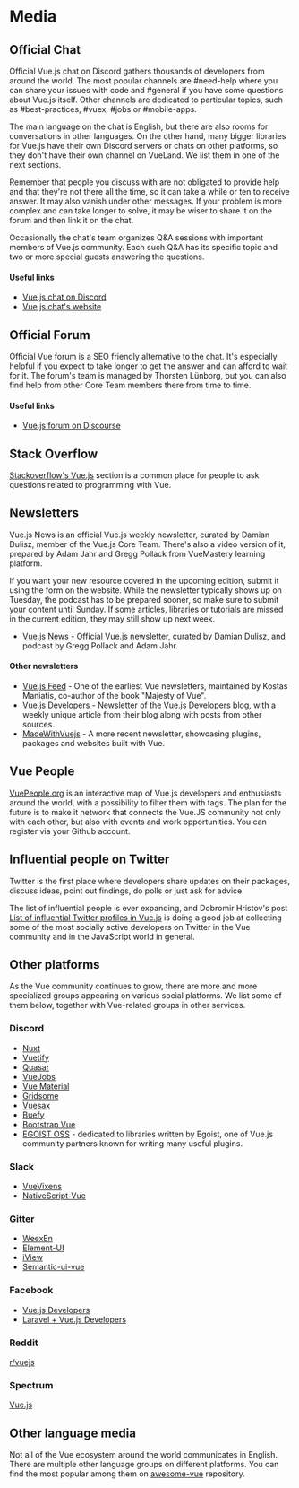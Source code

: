 # Media

## Official Chat

Official Vue.js chat on Discord gathers thousands of developers from around the world. The most popular channels are #need-help where you can share your issues with code and #general if you have some questions about Vue.js itself. Other channels are dedicated to particular topics, such as #best-practices, #vuex, #jobs or #mobile-apps. 

The main language on the chat is English, but there are also rooms for conversations in other languages. On the other hand, many bigger libraries for Vue.js have their own Discord servers or chats on other platforms, so they don't have their own channel on VueLand. We list them in one of the next sections.

Remember that people you discuss with are not obligated to provide help and that they're not there all the time, so it can take a while or ten to receive answer. It may also vanish under other messages. If your problem is more complex and can take longer to solve, it may be wiser to share it on the forum and then link it on the chat.

Occasionally the chat's team organizes Q&A sessions with important members of Vue.js community. Each such Q&A has its specific topic and two or more special guests answering the questions.

#### Useful links

* [Vue.js chat on Discord](https://chat.vuejs.org)
* [Vue.js chat's website](https://vue-land.js.org)

## Official Forum

Official Vue forum is a SEO friendly alternative to the chat. It's especially helpful if you expect to take longer to get the answer and can afford to wait for it. The forum's team is managed by Thorsten Lünborg, but you can also find help from other Core Team members there from time to time.

#### Useful links

* [Vue.js forum on Discourse](https://forum.vuejs.org)

## Stack Overflow

[Stackoverflow's Vue.js](https://stackoverflow.com/tags/vue.js/info) section is a common place for people to ask questions related to programming with Vue.

## Newsletters

Vue.js News is an official Vue.js weekly newsletter, curated by Damian Dulisz, member of the Vue.js Core Team. There's also a video version of it, prepared by Adam Jahr and Gregg Pollack from VueMastery learning platform. 

If you want your new resource covered in the upcoming edition, submit it using the form on the website. While the newsletter typically shows up on Tuesday, the podcast has to be prepared sooner, so make sure to submit your content until Sunday. If some articles, libraries or tutorials are missed in the current edition, they may still show up next week.

  - [Vue.js News](https://news.vuejs.org/) - Official Vue.js newsletter, curated by Damian Dulisz, and podcast by Gregg Pollack and Adam Jahr.

#### Other newsletters

  - [Vue.js Feed](https://vuejsfeed.com/) - One of the earliest Vue newsletters, maintained by Kostas Maniatis, co-author of the book "Majesty of Vue".
  - [Vue.js Developers](https://vuejsdevelopers.com/newsletter) - Newsletter of the Vue.js Developers blog, with a weekly unique article from their blog along with posts from other sources.
  - [MadeWithVuejs](https://madewithvuejs.com/) - A more recent newsletter, showcasing plugins, packages and websites built with Vue.

## Vue People

[VuePeople.org](https://vuepeople.org) is an interactive map of Vue.js developers and enthusiasts around the world, with a possibility to filter them with tags. The plan for the future is to make it network that connects the Vue.JS community not only with each other, but also with events and work opportunities. You can register via your Github account.

## Influential people on Twitter

Twitter is the first place where developers share updates on their packages, discuss ideas, point out findings, do polls or just ask for advice. 
 
The list of influential people is ever expanding, and Dobromir Hristov's post [List of influential Twitter profiles in Vue.js](https://medium.com/hypefactors/list-of-influential-twitter-profiles-in-the-vue-js-community-state-of-2018-cca15ec1144a) is doing a good job at collecting some of the most socially active developers on Twitter in the Vue community and in the JavaScript world in general.

## Other platforms

As the Vue community continues to grow, there are more and more specialized groups appearing on various social platforms. We list some of them below, together with Vue-related groups in other services.

### Discord

  - [Nuxt](https://discord.nuxtjs.org/)
  - [Vuetify](https://community.vuetifyjs.com/)
  - [Quasar](https://discord.gg/5TDhbDg)
  - [VueJobs](https://discordapp.com/invite/PJrSZqm)
  - [Vue Material](https://discord.gg/vuematerial)
  - [Gridsome](https://discordapp.com/invite/7znJUkH)
  - [Vuesax](https://discord.gg/9dsKtvB)
  - [Buefy](https://discordapp.com/invite/ZkdFJMr)
  - [Bootstrap Vue](https://discordapp.com/invite/j2Mtcny)
  - [EGOIST OSS](https://discord.gg/2t5mdCz) - dedicated to libraries written by Egoist, one of Vue.js community partners known for writing many useful plugins.

### Slack

  - [VueVixens](https://slackin-fxsumkvfno.now.sh/)
  - [NativeScript-Vue](https://developer.telerik.com/wp-login.php?action=slack-invitation)

### Gitter

  - [WeexEn](https://gitter.im/weex-en/)
  - [Element-UI](https://gitter.im/element-en/)
  - [iView](https://gitter.im/iview/iview)
  - [Semantic-ui-vue](https://gitter.im/Semantic-UI-Vue/)

### Facebook

  - [Vue.js Developers](https://www.facebook.com/groups/vuejsdevelopers/)
  - [Laravel + Vue.js Developers](https://www.facebook.com/groups/1796516540421476)

### Reddit

[r/vuejs](https://www.reddit.com/r/vuejs/)

### Spectrum

[Vue.js](https://spectrum.chat/vue-js)

## Other language media

Not all of the Vue ecosystem around the world communicates in English. There are multiple other language groups on different platforms. You can find the most popular among them on [awesome-vue](https://github.com/vuejs/awesome-vue#community) repository.
